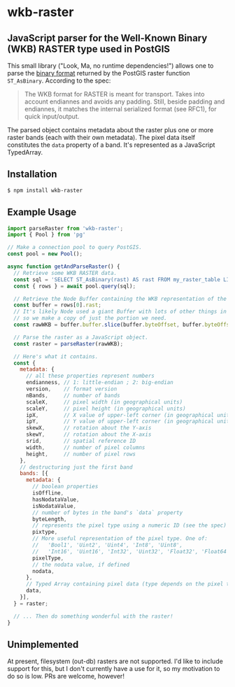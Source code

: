 # wkb-raster
## JavaScript parser for the Well-Known Binary (WKB) RASTER type used in PostGIS

This small library ("Look, Ma, no runtime dependencies!") allows one to parse the [binary format](https://github.com/postgis/postgis/blob/svn-trunk/raster/doc/RFC2-WellKnownBinaryFormat) returned by the PostGIS raster function `ST_AsBinary`. According to the spec:

> The WKB format for RASTER is meant for transport.
Takes into account endiannes and avoids any padding.
Still, beside padding and endiannes, it matches the
internal serialized format (see RFC1), for quick
input/output.

The parsed object contains metadata about the raster plus one or more raster bands (each with their own metadata). The pixel data itself constitutes the `data` property of a band. It's represented as a JavaScript TypedArray.

## Installation
```bash
$ npm install wkb-raster
```

## Example Usage
```javascript
import parseRaster from 'wkb-raster';
import { Pool } from 'pg'

// Make a connection pool to query PostGIS.
const pool = new Pool();

async function getAndParseRaster() {
  // Retrieve some WKB RASTER data.
  const sql = 'SELECT ST_AsBinary(rast) AS rast FROM my_raster_table LIMIT 1';
  const { rows } = await pool.query(sql);

  // Retrieve the Node Buffer containing the WKB representation of the raster.
  const buffer = rows[0].rast;
  // It's likely Node used a giant Buffer with lots of other things in it to store our data,
  // so we make a copy of just the portion we need.
  const rawWKB = buffer.buffer.slice(buffer.byteOffset, buffer.byteOffset + buffer.byteLength);

  // Parse the raster as a JavaScript object.
  const raster = parseRaster(rawWKB);

  // Here's what it contains.
  const {
    metadata: {
      // all these properties represent numbers
      endianness, // 1: little-endian ; 2: big-endian
      version,    // format version
      nBands,     // number of bands
      scaleX,     // pixel width (in geographical units)
      scaleY,     // pixel height (in geographical units)
      ipX,        // X value of upper-left corner (in geographical units)
      ipY,        // Y value of upper-left corner (in geographical units)
      skewX,      // rotation about the Y-axis
      skewY,      // rotation about the X-axis
      srid,       // spatial reference ID
      width,      // number of pixel columns
      height,     // number of pixel rows
    },
    // destructuring just the first band
    bands: [{
      metadata: {
        // boolean properties
        isOffline,
        hasNodataValue,
        isNodataValue,
        // number of bytes in the band's `data` property
        byteLength,
        // represents the pixel type using a numeric ID (see the spec)
        pixtype,
        // More useful representation of the pixel type. One of:
        //   'Bool1', 'Uint2', 'Uint4', 'Int8', 'Uint8',
        //   'Int16', 'Uint16', 'Int32', 'Uint32', 'Float32', 'Float64'
        pixelType,
        // the nodata value, if defined
        nodata,
      },
      // Typed Array containing pixel data (type depends on the pixel type of the raster)
      data,
    }],
  } = raster;

  // ... Then do something wonderful with the raster!
}
```

## Unimplemented

At present, filesystem (out-db) rasters are not supported. I'd like to include support for this, but I don't currently have a use for it, so my motivation to do so is low. PRs are welcome, however!
